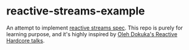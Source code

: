 # reactive-streams-example

An attempt to implement [reactive streams spec](https://www.reactive-streams.org/). This repo is purely for learning purpose, and it's highly inspired by  [Oleh Dokuka's Reactive Hardcore talks](https://www.youtube.com/watch?v=OdSZ6mOQDcY).



